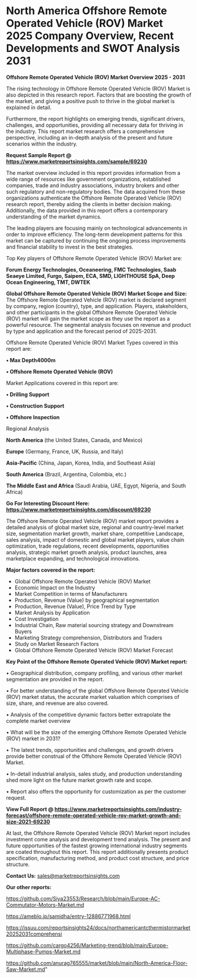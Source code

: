 # North America Offshore Remote Operated Vehicle (ROV) Market 2025 Company Overview, Recent Developments and SWOT Analysis 2031

<Strong> Offshore Remote Operated Vehicle (ROV) Market Overview 2025 - 2031</strong>

The rising technology in Offshore Remote Operated Vehicle (ROV) Market is also depicted in this research report. Factors that are boosting the growth of the market, and giving a positive push to thrive in the global market is explained in detail.

Furthermore, the report highlights on emerging trends, significant drivers, challenges, and opportunities, providing all necessary data for thriving in the industry. This report market research offers a comprehensive perspective, including an in-depth analysis of the present and future scenarios within the industry.

<strong>Request Sample Report @ <a href=https://www.marketreportsinsights.com/sample/69230>https://www.marketreportsinsights.com/sample/69230</a></strong>

The market overview included in this report provides information from a wide range of resources like government organizations, established companies, trade and industry associations, industry brokers and other such regulatory and non-regulatory bodies. The data acquired from these organizations authenticate the Offshore Remote Operated Vehicle (ROV) research report, thereby aiding the clients in better decision making. Additionally, the data provided in this report offers a contemporary understanding of the market dynamics.

The leading players are focusing mainly on technological advancements in order to improve efficiency. The long-term development patterns for this market can be captured by continuing the ongoing process improvements and financial stability to invest in the best strategies.

Top Key players of Offshore Remote Operated Vehicle (ROV) Market are:

<strong>Forum Energy Technologies, Oceaneering, FMC Technologies, Saab Seaeye Limited, Furgo, Saipem, ECA, SMD, LIGHTHOUSE SpA, Deep Ocean Engineering, TMT, DWTEK</strong>

<strong><b>Global Offshore Remote Operated Vehicle (ROV) Market Scope and Size:</b></strong>
The Offshore Remote Operated Vehicle (ROV) market is declared segment by company, region (country), type, and application. Players, stakeholders, and other participants in the global Offshore Remote Operated Vehicle (ROV) market will gain the market scope as they use the report as a powerful resource. The segmental analysis focuses on revenue and product by type and application and the forecast period of 2025-2031.

Offshore Remote Operated Vehicle (ROV) Market Types covered in this report are:

<strong>• Max Depth4000m

• Offshore Remote Operated Vehicle (ROV)</strong>

Market Applications covered in this report are:

<strong>• Drilling Support

• Construction Support

• Offshore Inspection</strong> 

Regional Analysis

<strong>North America</strong> (the United States, Canada, and Mexico)

<strong>Europe</strong> (Germany, France, UK, Russia, and Italy)

<strong>Asia-Pacific</strong> (China, Japan, Korea, India, and Southeast Asia)

<strong>South America</strong> (Brazil, Argentina, Colombia, etc.)

<strong>The Middle East and Africa</strong> (Saudi Arabia, UAE, Egypt, Nigeria, and South Africa)

<strong>Go For Interesting Discount Here: <a href=https://www.marketreportsinsights.com/discount/69230>https://www.marketreportsinsights.com/discount/69230</a></strong>

The Offshore Remote Operated Vehicle (ROV) market report provides a detailed analysis of global market size, regional and country-level market size, segmentation market growth, market share, competitive Landscape, sales analysis, impact of domestic and global market players, value chain optimization, trade regulations, recent developments, opportunities analysis, strategic market growth analysis, product launches, area marketplace expanding, and technological innovations.

<strong><b>Major factors covered in the report:</b></strong>
<ul>
  <li>Global Offshore Remote Operated Vehicle (ROV) Market </li>
  <li>Economic Impact on the Industry</li>
  <li>Market Competition in terms of Manufacturers</li>
  <li>Production, Revenue (Value) by geographical segmentation</li>
  <li>Production, Revenue (Value), Price Trend by Type</li>
  <li>Market Analysis by Application</li>
  <li>Cost Investigation</li>
  <li>Industrial Chain, Raw material sourcing strategy and Downstream Buyers</li>
  <li>Marketing Strategy comprehension, Distributors and Traders</li>
  <li>Study on Market Research Factors</li>
  <li>Global Offshore Remote Operated Vehicle (ROV) Market Forecast</li>
</ul>

<strong><b>Key Point of the Offshore Remote Operated Vehicle (ROV) Market report:</b></strong>

• Geographical distribution, company profiling, and various other market segmentation are provided in the report.

• For better understanding of the global Offshore Remote Operated Vehicle (ROV) market status, the accurate market valuation which comprises of size, share, and revenue are also covered.

• Analysis of the competitive dynamic factors better extrapolate the complete market overview

• What will be the size of the emerging Offshore Remote Operated Vehicle (ROV) market in 2031?

• The latest trends, opportunities and challenges, and growth drivers provide better construal of the Offshore Remote Operated Vehicle (ROV) Market.

• In-detail industrial analysis, sales study, and production understanding shed more light on the future market growth rate and scope.

• Report also offers the opportunity for customization as per the customer request.

<strong><b>View Full Report @ <a href=https://www.marketreportsinsights.com/industry-forecast/offshore-remote-operated-vehicle-rov-market-growth-and-size-2021-69230>https://www.marketreportsinsights.com/industry-forecast/offshore-remote-operated-vehicle-rov-market-growth-and-size-2021-69230</a></b></strong>


At last, the Offshore Remote Operated Vehicle (ROV) Market report includes investment come analysis and development trend analysis. The present and future opportunities of the fastest growing international industry segments are coated throughout this report. This report additionally presents product specification, manufacturing method, and product cost structure, and price structure.

<strong>Contact Us:</strong>
sales@marketreportsinsights.com

<strong>Our other reports:</strong>

<a href=https://github.com/Siya23553/Research/blob/main/Europe-AC-Commutator-Motors-Market.md>https://github.com/Siya23553/Research/blob/main/Europe-AC-Commutator-Motors-Market.md</a>

<a href=https://ameblo.jp/samidha/entry-12886771968.html>https://ameblo.jp/samidha/entry-12886771968.html</a>

<a href=https://issuu.com/reportsinsights24/docs/northamericantcthermistormarket20252031comprehensi>https://issuu.com/reportsinsights24/docs/northamericantcthermistormarket20252031comprehensi</a>

<a href=https://github.com/cargo4256/Marketing-trend/blob/main/Europe-Multiphase-Pumps-Market.md>https://github.com/cargo4256/Marketing-trend/blob/main/Europe-Multiphase-Pumps-Market.md</a>

<a href=https://github.com/anurag765555/market/blob/main/North-America-Floor-Saw-Market.md>https://github.com/anurag765555/market/blob/main/North-America-Floor-Saw-Market.md</a>"
